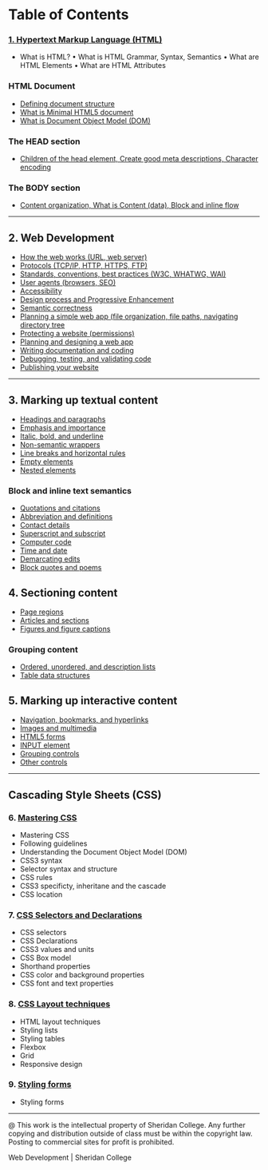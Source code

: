# Table of Contents

### [1. Hypertext Markup Language (HTML) ](pages/ch_1_000_html.html)

* What is HTML?  &bull; What is HTML Grammar, Syntax, Semantics  &bull; What are HTML Elements  &bull; What are HTML Attributes

### HTML Document
* [Defining document structure](pages/ch_1_2_1.html)
* [What is Minimal HTML5 document](pages/ch_1_2_2.html)
* [What is Document Object Model (DOM)](pages/ch_1_2_3.html)

### The HEAD section
* [Children of the head element, Create good meta descriptions, Character encoding](pages/ch_1_3_1.html)

### The BODY section
* [Content organization, What is Content (data), Block and inline flow](pages/ch_1_4_1.html)

---

## 2. Web Development 

* [How the web works (URL, web server)](pages/ch_2_1_1.html)
* [Protocols (TCP/IP, HTTP, HTTPS, FTP)](pages/ch_2_1_2.html)
* [Standards, conventions, best practices (W3C, WHATWG, WAI)](pages/ch_2_2_1.html)
* [User agents (browsers, SEO)](pages/ch_2_2_2.html)
* [Accessibility](pages/ch_2_2_3.html)
* [Design process and Progressive Enhancement](pages/ch_2_2_4.html)
* [Semantic correctness](pages/ch_2_2_5.html)
* [Planning a simple web app (file organization, file paths, navigating directory tree](pages/ch_2_3_1.html)
* [Protecting a website (permissions)](pages/ch_2_3_2.html)
* [Planning and designing a web app](pages/ch_2_4_1.html)
* [Writing documentation and coding](pages/ch_2_4_2.html)
* [Debugging, testing, and validating code](pages/ch_2_4_3.html)
* [Publishing your website](pages/ch_2_5_1.html)

---

## 3. Marking up textual content
* [Headings and paragraphs](pages/ch_3_1_1.html)
* [Emphasis and importance](pages/ch_3_1_2.html)
* [Italic, bold, and underline](pages/ch_3_1_3.html)
* [Non-semantic wrappers ](pages/ch_3_3_2.html)
* [Line breaks and horizontal rules](pages/ch_3_3_3.html)
* [Empty elements](pages/ch_3_3_4.html)
* [Nested elements](pages/ch_3_3_5.html)

### Block and inline text semantics
* [Quotations and citations](pages/ch_3_2_1.html)
* [Abbreviation and definitions](pages/ch_3_2_2.html)
* [Contact details](pages/ch_3_2_3.html)
* [Superscript and subscript](pages/ch_3_2_4.html)
* [Computer code](pages/ch_3_2_5.html)
* [Time and date](pages/ch_3_2_6.html)
* [Demarcating edits](pages/ch_3_2_7.html)
* [Block quotes and poems](pages/ch_3_3_1.html)

## 4. Sectioning content
* [Page regions](pages/ch_4_1_1.html)
* [Articles and sections](pages/ch_4_1_2.html)
* [Figures and figure captions](pages/ch_4_1_3.html)

### Grouping content
* [Ordered, unordered, and description lists](pages/ch_4_2_1.html)
* [Table data structures](pages/ch_4_3_1.html)

## 5. Marking up interactive content
* [Navigation, bookmarks, and hyperlinks](pages/ch_5_1_1.html)
* [Images and multimedia](pages/ch_5_2_1.html)
* [HTML5 forms](pages/ch_5_3_1.html)
* [INPUT element](pages/ch_5_3_2.html)
* [Grouping controls](pages/ch_5_3_3.html)
* [Other controls](pages/ch_5_3_4.html)

---

## Cascading Style Sheets (CSS)

### 6. [Mastering CSS](pages/ch_6_000_css.html)
* Mastering CSS
* Following guidelines
* Understanding the Document Object Model (DOM)
* CSS3 syntax
* Selector syntax and structure
* CSS rules
* CSS3 specificty, inheritane and the cascade
* CSS location

### 7. [CSS Selectors and Declarations](pages/ch_7_000_selectors.html)
* CSS selectors
* CSS Declarations
* CSS3 values and units
* CSS Box model
* Shorthand properties
* CSS color and background properties
* CSS font and text properties


### 8. [CSS Layout techniques](pages/ch_8_000_boxmodel.html)
* HTML layout techniques
* Styling lists
* Styling tables
* Flexbox
* Grid
* Responsive design

### 9. [Styling forms](pages/ch_9_000_forms.html)
* Styling forms




---
@ This work is the intellectual property of Sheridan College. Any further copying and distribution outside of class must be within the copyright law. Posting to commercial sites for profit is prohibited.

Web Development | Sheridan College

